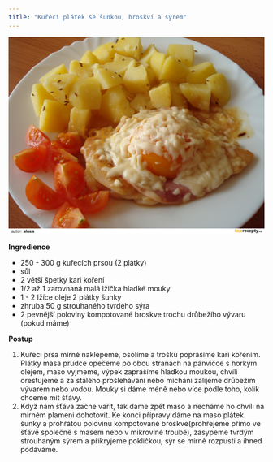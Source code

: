 ```yaml
---
title: "Kuřecí plátek se šunkou, broskví a sýrem"
---
```


![Kuřecí plátek se šunkou, broskví a sýrem](./images/kureBroskevSyr.jpg)

**Ingredience**

- 250 - 300 g kuřecích prsou (2 plátky)
- sůl
- 2 větší špetky kari koření
- 1/2 až 1 zarovnaná malá lžička hladké mouky
- 1 - 2 lžíce oleje 2 plátky šunky
- zhruba 50 g strouhaného tvrdého sýra
- 2 pevnější poloviny kompotované broskve trochu drůbežího vývaru (pokud máme)

**Postup**

1. Kuřecí prsa mírně naklepeme, osolíme a trošku poprášíme kari kořením. Plátky masa prudce opečeme po obou stranách na pánvičce s horkým olejem, maso vyjmeme, výpek zaprášíme hladkou moukou, chvíli orestujeme a za stálého prošlehávání nebo míchání zalijeme drůbežím vývarem nebo vodou. Mouky si dáme méně nebo více podle toho, kolik chceme mít šťávy.
2. Když nám šťáva začne vařit, tak dáme zpět maso a necháme ho chvíli na mírném plameni dohotovit. Ke konci přípravy dáme na maso plátek šunky a prohřátou polovinu kompotované broskve(prohřejeme přímo ve šťávě společně s masem nebo v mikrovlné troubě), zasypeme tvrdým strouhaným sýrem a přikryjeme pokličkou, sýr se mírně rozpustí a ihned podáváme.

